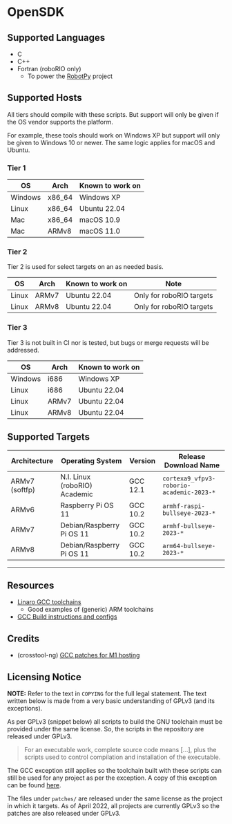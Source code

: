 # OpenSDK

## Supported Languages
  * C
  * C++
  * Fortran (roboRIO only)
    * To power the [RobotPy](https://github.com/robotpy) project

## Supported Hosts

All tiers should compile with these scripts. But support will only
be given if the OS vendor supports the platform.

For example, these tools should work on Windows XP but support
will only be given to Windows 10 or newer. The same logic applies
for macOS and Ubuntu.

### Tier 1

| OS      | Arch   | Known to work on |
| ------- | ------ | ---------------- |
| Windows | x86_64 | Windows XP       |
| Linux   | x86_64 | Ubuntu 22.04     |
| Mac     | x86_64 | macOS 10.9       |
| Mac     | ARMv8  | macOS 11.0       |

### Tier 2

Tier 2 is used for select targets on an as needed basis.

| OS    | Arch  | Known to work on | Note                     |
| ----- | ----- | ---------------- | ------------------------ |
| Linux | ARMv7 | Ubuntu 22.04     | Only for roboRIO targets |
| Linux | ARMv8 | Ubuntu 22.04     | Only for roboRIO targets |


### Tier 3

Tier 3 is not built in CI nor is tested, but bugs or merge requests will be addressed.

| OS      | Arch  | Known to work on |
| ------- | ----- | ---------------- |
| Windows | i686  | Windows XP       |
| Linux   | i686  | Ubuntu 22.04     |
| Linux   | ARMv7 | Ubuntu 22.04     |
| Linux   | ARMv8 | Ubuntu 22.04     |

## Supported Targets

| Architecture   | Operating System              | Version  | Release Download Name                    |
| -------------- | ----------------------------- | -------- | ---------------------------------------- |
| ARMv7 (softfp) | N.I. Linux (roboRIO) Academic | GCC 12.1 | `cortexa9_vfpv3-roborio-academic-2023-*` |
| ARMv6          | Raspberry Pi OS 11            | GCC 10.2 | `armhf-raspi-bullseye-2023-*`            |
| ARMv7          | Debian/Raspberry Pi OS 11     | GCC 10.2 | `armhf-bullseye-2023-*`                  |
| ARMv8          | Debian/Raspberry Pi OS 11     | GCC 10.2 | `arm64-bullseye-2023-*`                  |

-----

## Resources
  * [Linaro GCC toolchains](https://releases.linaro.org/components/toolchain/binaries/)
    * Good examples of (generic) ARM toolchains
  * [GCC Build instructions and configs](https://gcc.gnu.org/install/)

## Credits
  * (crosstool-ng) [GCC patches for M1 hosting](https://github.com/crosstool-ng/crosstool-ng/)

## Licensing Notice

**NOTE:** Refer to the text in `COPYING` for the full legal statement. The text written
below is made from a very basic understanding of GPLv3 (and its exceptions).

As per GPLv3 (snippet below) all scripts to build the GNU toolchain must be provided
under the same license. So, the scripts in the repository are released under GPLv3.

> For an executable work, complete source code means [...], plus the
> scripts used to control compilation and installation of the executable.

The GCC exception still applies so the toolchain built with these scripts can still
be used for any project as per the exception. A copy of this exception can be found
[here](https://github.com/gcc-mirror/gcc/blob/master/COPYING.RUNTIME).

The files under `patches/` are released under the same license as the project in which
it targets. As of April 2022, all projects are currently GPLv3 so the patches are also
released under GPLv3. 
